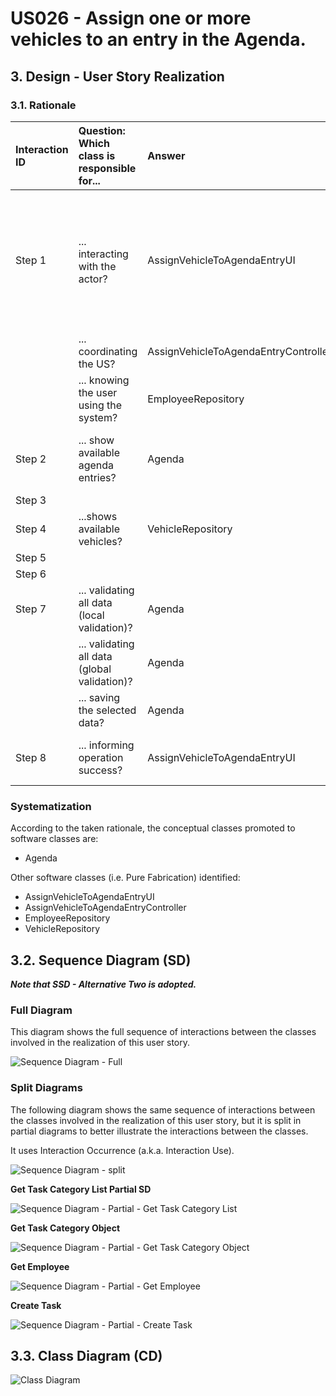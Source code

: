 # US026 - Assign one or more vehicles to an entry in the Agenda.

## 3. Design - User Story Realization 

### 3.1. Rationale



| Interaction ID | Question: Which class is responsible for...   | Answer                               | Justification (with patterns)                                                                                 |
|:-------------  |:----------------------------------------------|:-------------------------------------|:--------------------------------------------------------------------------------------------------------------|
| Step 1  		 | 	... interacting with the actor?              | AssignVehicleToAgendaEntryUI         | Pure Fabrication: there is no reason to assign this responsibility to any existing class in the Domain Model. |
| 			  		 | 	... coordinating the US?                     | AssignVehicleToAgendaEntryController | Controller                                                                                                    |
| 			  		 | ... knowing the user using the system?        | EmployeeRepository                   | IE: knows the GSM                                                                                             |
| Step 2  		 | 	... show available agenda entries?						     | Agenda                               | I.E: Agenda is a repository that knows all its entries.                                                       |
| Step 3  		 | 	                                             |                                      |                                                                                                               |
| Step 4  		 | 	...shows available vehicles?                 | VehicleRepository                    | IE: Knows all the vehicles.                                                                                   |
| Step 5  		 | 	                                             |                                      |                                                                                                               |
| Step 6  		 | 							                                       |                                      |                                                                                                               |              
| Step 7  		 | 	... validating all data (local validation)?  | Agenda                               | IE: owns its data.                                                                                            | 
| 			  		 | 	... validating all data (global validation)? | Agenda                               | IE: knows all agenda entries.                                                                                 | 
| 			  		 | 	... saving the selected data?                | Agenda                               | IE: owns all agenda entries.                                                                                  | 
| Step 8  		 | 	... informing operation success?             | AssignVehicleToAgendaEntryUI                          | IE: is responsible for user interactions.                                                                     | 

### Systematization ##

According to the taken rationale, the conceptual classes promoted to software classes are: 

* Agenda

Other software classes (i.e. Pure Fabrication) identified: 

* AssignVehicleToAgendaEntryUI  
* AssignVehicleToAgendaEntryController
* EmployeeRepository
* VehicleRepository


## 3.2. Sequence Diagram (SD)

_**Note that SSD - Alternative Two is adopted.**_

### Full Diagram

This diagram shows the full sequence of interactions between the classes involved in the realization of this user story.

![Sequence Diagram - Full](svg/us006-sequence-diagram-full.svg)

### Split Diagrams

The following diagram shows the same sequence of interactions between the classes involved in the realization of this user story, but it is split in partial diagrams to better illustrate the interactions between the classes.

It uses Interaction Occurrence (a.k.a. Interaction Use).

![Sequence Diagram - split](svg/us006-sequence-diagram-split.svg)

**Get Task Category List Partial SD**

![Sequence Diagram - Partial - Get Task Category List](svg/us006-sequence-diagram-partial-get-task-category-list.svg)

**Get Task Category Object**

![Sequence Diagram - Partial - Get Task Category Object](svg/us006-sequence-diagram-partial-get-task-category.svg)

**Get Employee**

![Sequence Diagram - Partial - Get Employee](svg/us006-sequence-diagram-partial-get-employee.svg)

**Create Task**

![Sequence Diagram - Partial - Create Task](svg/us006-sequence-diagram-partial-create-task.svg)

## 3.3. Class Diagram (CD)

![Class Diagram](svg/us006-class-diagram.svg)